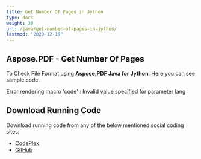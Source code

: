 ```yaml
---
title: Get Number Of Pages in Jython
type: docs
weight: 30
url: /java/get-number-of-pages-in-jython/
lastmod: "2020-12-16"
---
```


## **Aspose.PDF - Get Number Of Pages**
To Check File Format using **Aspose.PDF Java for Jython**. Here you can see sample code.

Error rendering macro 'code' : Invalid value specified for parameter lang
## **Download Running Code**
Download running code from any of the below mentioned social coding sites:

- [CodePlex](https://asposepdfjavajython.codeplex.com/releases)
- [GitHub](https://github.com/aspose-pdf/Aspose.PDF-for-Java/releases)

